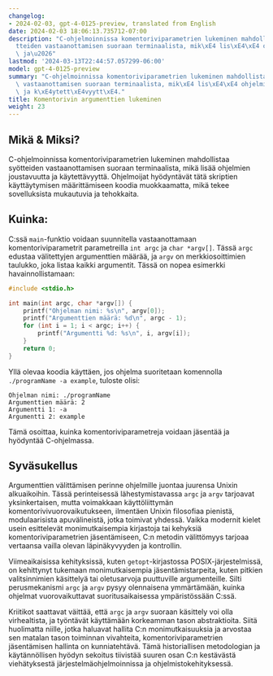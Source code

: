 ```yaml
---
changelog:
- 2024-02-03, gpt-4-0125-preview, translated from English
date: 2024-02-03 18:06:13.735712-07:00
description: "C-ohjelmoinnissa komentoriviparametrien lukeminen mahdollistaa sy\xF6\
  tteiden vastaanottamisen suoraan terminaalista, mik\xE4 lis\xE4\xE4 ohjelmien joustavuutta\
  \ ja\u2026"
lastmod: '2024-03-13T22:44:57.057299-06:00'
model: gpt-4-0125-preview
summary: "C-ohjelmoinnissa komentoriviparametrien lukeminen mahdollistaa sy\xF6tteiden\
  \ vastaanottamisen suoraan terminaalista, mik\xE4 lis\xE4\xE4 ohjelmien joustavuutta\
  \ ja k\xE4ytett\xE4vyytt\xE4."
title: Komentorivin argumenttien lukeminen
weight: 23
---
```


## Mikä & Miksi?

C-ohjelmoinnissa komentoriviparametrien lukeminen mahdollistaa syötteiden vastaanottamisen suoraan terminaalista, mikä lisää ohjelmien joustavuutta ja käytettävyyttä. Ohjelmoijat hyödyntävät tätä skriptien käyttäytymisen määrittämiseen koodia muokkaamatta, mikä tekee sovelluksista mukautuvia ja tehokkaita.

## Kuinka:

C:ssä `main`-funktio voidaan suunnitella vastaanottamaan komentoriviparametrit parametreilla `int argc` ja `char *argv[]`. Tässä `argc` edustaa välitettyjen argumenttien määrää, ja `argv` on merkkiosoittimien taulukko, joka listaa kaikki argumentit. Tässä on nopea esimerkki havainnollistamaan:

```c
#include <stdio.h>

int main(int argc, char *argv[]) {
    printf("Ohjelman nimi: %s\n", argv[0]);
    printf("Argumenttien määrä: %d\n", argc - 1);
    for (int i = 1; i < argc; i++) {
        printf("Argumentti %d: %s\n", i, argv[i]);
    }
    return 0;
}
```

Yllä olevaa koodia käyttäen, jos ohjelma suoritetaan komennolla `./programName -a example`, tuloste olisi:

```
Ohjelman nimi: ./programName
Argumenttien määrä: 2
Argumentti 1: -a
Argumentti 2: example
```

Tämä osoittaa, kuinka komentoriviparametreja voidaan jäsentää ja hyödyntää C-ohjelmassa.

## Syväsukellus

Argumenttien välittämisen perinne ohjelmille juontaa juurensa Unixin alkuaikoihin. Tässä perinteisessä lähestymistavassa `argc` ja `argv` tarjoavat yksinkertaisen, mutta voimakkaan käyttöliittymän komentorivivuorovaikutukseen, ilmentäen Unixin filosofiaa pienistä, modulaarisista apuvälineistä, jotka toimivat yhdessä. Vaikka modernit kielet usein esittelevät monimutkaisempia kirjastoja tai kehyksiä komentoriviparametrien jäsentämiseen, C:n metodin välittömyys tarjoaa vertaansa vailla olevan läpinäkyvyyden ja kontrollin.

Viimeaikaisissa kehityksissä, kuten `getopt`-kirjastossa POSIX-järjestelmissä, on kehittynyt tukemaan monimutkaisempia jäsentämistarpeita, kuten pitkien valitsinnimien käsittelyä tai oletusarvoja puuttuville argumenteille. Silti perusmekanismi `argc` ja `argv` pysyy olennaisena ymmärtämään, kuinka ohjelmat vuorovaikuttavat suoritusaikaisessa ympäristössään C:ssä.

Kriitikot saattavat väittää, että `argc` ja `argv` suoraan käsittely voi olla virhealtista, ja työntävät käyttämään korkeamman tason abstraktioita. Siitä huolimatta niille, jotka haluavat hallita C:n monimutkaisuuksia ja arvostaa sen matalan tason toiminnan vivahteita, komentoriviparametrien jäsentämisen hallinta on kunniatehtävä. Tämä historiallisen metodologian ja käytännöllisen hyödyn sekoitus tiivistää suuren osan C:n kestävästä viehätyksestä järjestelmäohjelmoinnissa ja ohjelmistokehityksessä.
